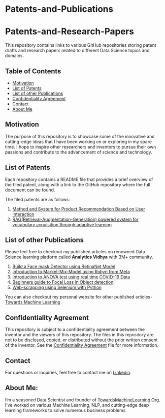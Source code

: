 # Patents-and-Publications

# Patents-and-Research-Papers
This repository contains links to various GitHub repositories storing patent drafts and research papers related to different Data Science topics and domains.

## Table of Contents

- [Motivation](#motivation)
- [List of Patents](#list-of-patents)
- [List of other Publications](#list-of-other-publications)
- [Confidentiality Agreement](#confidentiality-agreement)
- [Contact](#contact)
- [About Me](#about-me)


## Motivation
The purpose of this repository is to showcase some of the innovative and cutting-edge ideas that I have been working on or exploring in my spare time. I hope to inspire other researchers and inventors to pursue their own passions and contribute to the advancement of science and technology.

## List of Patents
Each repository contains a README file that provides a brief overview of the filed patent, along with a link to the GitHub repository where the full document can be found. 

The filed patents are as follows:
1. [Method and System for Product Recommendation Based on User Interaction](https://github.com/Praveen76/METHOD-AND-SYSTEM-FOR-PRODUCT-RECOMMENDATION-BASED-ON-USER-INTERACTION/)
2. [RAG(Retrieval-Augmentation-Generation) powered system for vocabulary acquisition through adaptive learning](https://github.com/Praveen76/RAG-powered-system-for-vocabulary-acquisition-through-adaptive-learning-and-method-thereof/)

## List of other Publications
Please feel free to checkout my published articles on renowned Data Science learning platform called **Analytics Vidhya** with 3M+ community.
1. [Build a Face mask Detector using RetinaNet Model](https://www.analyticsvidhya.com/blog/2020/08/how-to-build-a-face-mask-detector-using-retinanet-model/)
2. [Introduction to Market-Mix-Model using Robyn from Meta](https://www.analyticsvidhya.com/blog/2023/05/introduction-to-market-mix-model-using-robyn/)
3. [Introduction to ANOVA test using real time COVID-19 Data ](https://www.analyticsvidhya.com/blog/2020/06/introduction-anova-statistics-data-science-covid-python/)
4. [Beginners guide to Focal Loss in Object detection](https://www.analyticsvidhya.com/blog/2020/08/a-beginners-guide-to-focal-loss-in-object-detection/)
5. [Web-scrapping using Selenium with Python](https://www.analyticsvidhya.com/blog/2020/08/web-scraping-selenium-with-python/)


You can also checkout my personal website for other published articles-  [Towards Machine Learning](https://towardsmachinelearning.org/)

## Confidentiality Agreement

This repository is subject to a confidentiality agreement between the inventor and the viewers of this repository. The files in this repository are not to be disclosed, copied, or distributed without the prior written consent of the inventor. See the [Confidentiality Agreement](https://github.com/Praveen76/Patents-and-Publications/blob/main/ConfidentialityAgreement.md) file for more information.

## Contact

For questions or inquiries, feel free to contact me on [Linkedin](https://www.linkedin.com/in/praveen-kumar-anwla-49169266/).

## **About Me**:
I’m a seasoned Data Scientist and founder of [TowardsMachineLearning.Org](https://towardsmachinelearning.org/). I've worked on various Machine Learning, NLP, and cutting-edge deep learning frameworks to solve numerous business problems.
